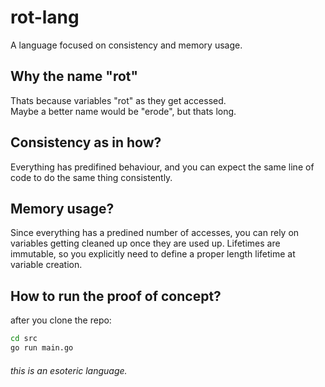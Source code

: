 # rot-lang
A language focused on consistency and memory usage.

## Why the name "rot"
Thats because variables "rot" as they get accessed.  
Maybe a better name would be "erode", but thats long.  

## Consistency as in how?
Everything has predifined behaviour, and you can expect the same line of code to do the same thing consistently.

## Memory usage?
Since everything has a predined number of accesses, you can rely on variables getting cleaned up once they are used up.
Lifetimes are immutable, so you explicitly need to define a proper length lifetime at variable creation.

## How to run the proof of concept?
after you clone the repo:  
```bash
cd src
go run main.go
```


###### this is an esoteric language.